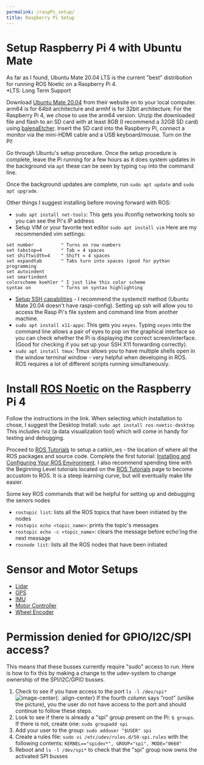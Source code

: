 ```yaml
---
permalink: /raspPi_setup/
title: Raspberry Pi Setup
---
```

# Setup Raspberry Pi 4 with Ubuntu Mate
As far as I found, Ubuntu Mate 20.04 LTS is the current "best" distribution for running ROS Noetic on a Raspberry Pi 4. \
*LTS: Long Term Support

Download [Ubuntu Mate 20.04](https://ubuntu-mate.org/raspberry-pi/download/) from their website on to your local computer.
arm64 is for 64bit architecture and armhf is for 32bit architecture. For the Raspberry Pi 4, we chose to use the arm64 version.
Unzip the downloaded file and flash to an SD card with at least 8GB (I recommend a 32GB SD card) using [balenaEtcher](https://www.balena.io/etcher/).
Insert the SD card into the Raspberry Pi, connect a monitor via the mini-HDMI cable and a USB keyboard/mouse. Turn on the Pi!

Go through Ubuntu's setup procedure. Once the setup procedure is complete, leave the Pi running for a few hours as it does system updates in the background via `apt` these can be seen by typing `top` into the command line.

Once the background updates are complete, run `sudo apt update` and `sudo apt upgrade`.

Other things I suggest installing before moving forward with ROS:
* `sudo apt install net-tools`: This gets you ifconfig networking tools so you can see the Pi's IP address
* Setup VIM or your favorite text editor
`sudo apt install vim`
Here are my recommended vim settings:
```
set number          " Turns on row numbers
set tabstop=4       " Tab = 4 spaces
set shiftwidth=4    " Shift = 4 spaces
set expandtab       " Tabs turn into spaces (good for python programming
set autoindent    
set smartindent
colorscheme koehler " I just like this color scheme
syntax on           " Turns on syntax highlighting
```

* [Setup SSH capabilities](https://www.raspberrypi.org/documentation/remote-access/ssh/) - I recommend the systemctl method (Ubuntu Mate 20.04 doesn't have raspi-config). Setting up ssh will allow you to access the Rasp Pi's file system and command line from another machine.
* `sudo apt install x11-apps`: This gets you `xeyes`. Typing `xeyes` into the command line allows a pair of eyes to pop on the graphical interface so you can check whether the Pi is displaying the correct screen/interface. (Good for checking if you set up your SSH X11 forwarding correctly).
* `sudo apt install tmux`: Tmux allows you to have multiple shells open in the window terminal window - very helpful when developing in ROS. ROS requires a lot of different scripts running simultaneously.

# Install [ROS Noetic](http://wiki.ros.org/noetic/Installation/Ubuntu) on the Raspberry Pi 4
Follow the instructions in the link. When selecting which installation to chose, I suggest the Desktop Install: `sudo apt install ros-noetic-desktop`
This includes rviz (a data visualization tool) which will come in handy for testing and debugging.

Proceed to [ROS Tutorials](http://wiki.ros.org/ROS/Tutorials) to setup a catkin_ws - the location of where all the ROS packages and source code. Complete the first tutorial: [Installing and Configuring Your ROS Environment](http://wiki.ros.org/ROS/Tutorials/InstallingandConfiguringROSEnvironment). I also recommend spending time with the Beginning Level tutorials located on the [ROS Tutorials](http://wiki.ros.org/ROS/Tutorials) page to become accustom to ROS. It is a steep learning curve, but will eventually make life easier.

Some key ROS commands that will be helpful for setting up and debugging the senors nodes
* `rostopic list`: lists all the ROS topics that have been initiated by the nodes
* `rostopic echo <topic_name>`: prints the topic's messages
* `rostopic echo -c <topic_name>`: clears the message before echo'ing the next message
* `rosnode list`: lists all the ROS nodes that have been initiated


# Sensor and Motor Setups
* [Lidar](https://hannabanana96.github.io/MPDR_Project/Lidar/)
* [GPS](https://hannabanana96.github.io/MPDR_Project/gps/)
* [IMU](https://hannabanana96.github.io/MPDR_Project/imu/)
* [Motor Controller](https://hannabanana96.github.io/MPDR_Project/motor_controller/)
* [Wheel Encoder](https://hannabanana96.github.io/MPDR_Project/wheelEncoder/)


# Permission denied for GPIO/I2C/SPI access?
This means that these busses currently require "sudo" access to run. Here is how to fix this by making a change to the udev-system to change ownership of the SPI/I2C/GPIO busses.

1. Check to see if you have access to the port
`ls -l /dev/spi*`
![image-center](https://hannabanana96.github.io/MPDR_Project/assets/images/spi_cmdline.JPG){: .align-center}
If the fourth column says "root" (unlike the picture), you the user do not have access to the port and should continue to follow these steps. 
2. Look to see if there is already a "spi" group present on the Pi: `$ groups`. If there is not, create one: `sudo groupadd spi`
3. Add your user to the group: `sudo adduser "$USER" spi`
4. Create a rules file: `sudo vi /etc/udev/rules.d/50-spi.rules` with the following contents:
`KERNEL=="spidev*", GROUP="spi", MODE="0660"`
5. Reboot and `ls -l /dev/spi*` to check that the "spi" group now owns the activated SPI busses

